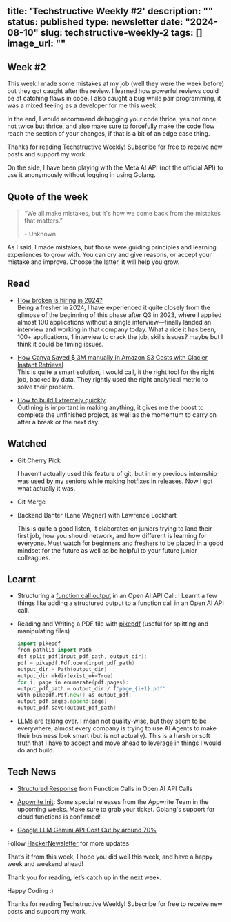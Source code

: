 title: 'Techstructive Weekly #2'
description: ""
status: published
type: newsletter
date: "2024-08-10"
slug: techstructive-weekly-2
tags: []
image_url: ""
---

## Week #2

This week I made some mistakes at my job (well they were the week before) but they got caught after the review. I learned how powerful reviews could be at catching flaws in code. I also caught a bug while pair programming, it was a mixed feeling as a developer for me this week.

In the end, I would recommend debugging your code thrice, yes not once, not twice but thrice, and also make sure to forcefully make the code flow reach the section of your changes, if that is a bit of an edge case thing.

Thanks for reading Techstructive Weekly! Subscribe for free to receive new posts and support my work.

On the side, I have been playing with the Meta AI API (not the official API) to use it anonymously without logging in using Golang.

## Quote of the week

> “We all make mistakes, but it's how we come back from the mistakes that matters.”
> 
> \- Unknown

As I said, I made mistakes, but those were guiding principles and learning experiences to grow with. You can cry and give reasons, or accept your mistake and improve. Choose the latter, it will help you grow.

## Read

* [How broken is hiring in 2024?](https://cropp.blog/2024/08/job-searching-in-2024-is-horribly-broken?ref=dailydev)  
    Being a fresher in 2024, I have experienced it quite closely from the glimpse of the beginning of this phase after Q3 in 2023, where I applied almost 100 applications without a single interview—finally landed an interview and working in that company today. What a ride it has been, 100+ applications, 1 interview to crack the job, skills issues? maybe but I think it could be timing issues.
    
* [How Canva Saved $ 3M manually in Amazon S3 Costs with Glacier Instant Retrieval](https://aws.amazon.com/blogs/storage/how-canva-saves-over-3-million-annually-in-amazon-s3-costs/)  
    This is quite a smart solution, I would call, it the right tool for the right job, backed by data. They rightly used the right analytical metric to solve their problem.
    
* [How to build Extremely quickly](https://learnhowtolearn.org/how-to-build-extremely-quickly/?ref=dailydev)  
    Outlining is important in making anything, it gives me the boost to complete the unfinished project, as well as the momentum to carry on after a break or the next day.
    

## Watched

* Git Cherry Pick
    
    I haven’t actually used this feature of git, but in my previous internship was used by my seniors while making hotfixes in releases. Now I got what actually it was.
    
* Git Merge
    
* Backend Banter (Lane Wagner) with Lawrence Lockhart
    
    This is quite a good listen, it elaborates on juniors trying to land their first job, how you should network, and how different is learning for everyone. Must watch for beginners and freshers to be placed in a good mindset for the future as well as be helpful to your future junior colleagues.
    

## Learnt

* Structuring a [function call output](https://platform.openai.com/docs/guides/function-calling) in an Open AI API Call: I Learnt a few things like adding a structured output to a function call in an Open AI API call.
    
* Reading and Writing a PDF file with [pikepdf](https://pikepdf.readthedocs.io/en/latest/) (useful for splitting and manipulating files)
    
    ```go
    import pikepdf
    from pathlib import Path
    def split_pdf(input_pdf_path, output_dir):
    pdf = pikepdf.Pdf.open(input_pdf_path)
    output_dir = Path(output_dir)
    output_dir.mkdir(exist_ok=True)
    for i, page in enumerate(pdf.pages):
    output_pdf_path = output_dir / f'page_{i+1}.pdf'
    with pikepdf.Pdf.new() as output_pdf:
    output_pdf.pages.append(page)
    output_pdf.save(output_pdf_path)
    ```
    
* LLMs are taking over. I mean not quality-wise, but they seem to be everywhere, almost every company is trying to use AI Agents to make their business look smart (but is not actually). This is a harsh or soft truth that I have to accept and move ahead to leverage in things I would do and build.
    

## Tech News

* [Structured Response](https://platform.openai.com/docs/guides/structured-outputs) from Function Calls in Open AI API Calls
    
* [Appwrite Init](https://appwrite.io/init): Some special releases from the Appwrite Team in the upcoming weeks. Make sure to grab your ticket. Golang's support for cloud functions is confirmed!
    
* [Google LLM Gemini API Cost Cut by around 70%](https://developers.googleblog.com/en/gemini-15-flash-updates-google-ai-studio-gemini-api/#:~:text=Gemini%201.5%20Flash%20price%20decrease&text=To%20make%20this%20model%20even,tier%20as%20well%20as%20caching\).)
    

Follow [HackerNewsletter](https://mailchi.mp/hackernewsletter/711?e=ed0f2c4e4f) for more updates

That’s it from this week, I hope you did well this week, and have a happy week and weekend ahead!

Thank you for reading, let’s catch up in the next week.

Happy Coding :)

Thanks for reading Techstructive Weekly! Subscribe for free to receive new posts and support my work.
